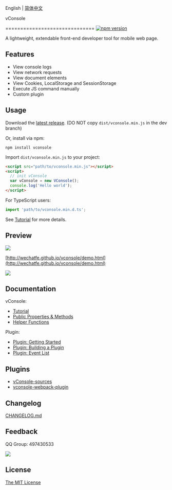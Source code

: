 English | [简体中文](./README_CN.md)

vConsole  
<!-- dsjdfkajsd -->
==============================
[![npm version](https://badge.fury.io/js/vconsole.svg)](https://badge.fury.io/js/vconsole) 

A lightweight, extendable front-end developer tool for mobile web page.


## Features

- View console logs
- View network requests
- View document elements
- View Cookies, LocalStorage and SessionStorage
- Execute JS command manually
- Custom plugin


## Usage

Download the [latest release](https://github.com/Tencent/vConsole/releases/latest). (DO NOT copy `dist/vconsole.min.js` in the dev branch)

Or, install via npm:

```
npm install vconsole
```

Import `dist/vconsole.min.js` to your project:

```html
<script src="path/to/vconsole.min.js"></script>
<script>
  // init vConsole
  var vConsole = new VConsole();
  console.log('Hello world');
</script>
```

For TypeScript users:

```javascript
import 'path/to/vconsole.min.d.ts';
```

See [Tutorial](./doc/tutorial.md) for more details.


## Preview

![](./example/snapshot/qrcode.png)

[http://wechatfe.github.io/vconsole/demo.html](http://wechatfe.github.io/vconsole/demo.html)

![](./example/snapshot/log_panel.png)


## Documentation

vConsole:

 - [Tutorial](./doc/tutorial.md)
 - [Public Properties & Methods](./doc/public_properties_methods.md)
 - [Helper Functions](./doc/helper_functions.md)

Plugin:

 - [Plugin: Getting Started](./doc/plugin_getting_started.md)
 - [Plugin: Building a Plugin](./doc/plugin_building_a_plugin.md)
 - [Plugin: Event List](./doc/plugin_event_list.md)


## Plugins

 - [vConsole-sources](https://github.com/WechatFE/vConsole-sources)
 - [vconsole-webpack-plugin](https://github.com/diamont1001/vconsole-webpack-plugin)
 

## Changelog

[CHANGELOG.md](./CHANGELOG.md)


## Feedback

QQ Group: 497430533

![](./example/snapshot/qq_group.png)


## License

[The MIT License](./LICENSE)
